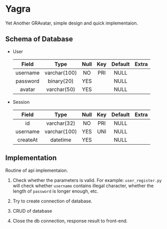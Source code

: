 # Yagra

Yet Another GRAvatar, simple design and quick implementaion.

## Schema of Database

* User

    | Field    | Type         | Null | Key | Default | Extra |
    |:--------:|:------------:|:----:|:---:|:-------:|:-----:|
    | username | varchar(100) | NO   | PRI | NULL    |       |
    | password | binary(20)   | YES  |     | NULL    |       |
    | avatar   | varchar(50)  | YES  |     | NULL    |       |

* Session

    | Field    | Type         | Null | Key | Default | Extra |
    |:--------:|:------------:|:----:|:---:|:-------:|:-----:|
    | id       | varchar(32)  | NO   | PRI | NULL    |       |
    | username | varchar(100) | YES  | UNI | NULL    |       |
    | createAt | datetime     | YES  |     | NULL    |       |

## Implementation

Routine of api implementaion.

1. Check whether the parameters is valid. For example: `user_register.py` will check whether `username` contains illegal character, whether the length of `password` is longer enough, etc.

2. Try to create connection of database.

3. CRUD of database

4. Close the db connection, response result to front-end.
